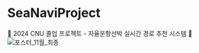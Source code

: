 # SeaNaviProject
🚢 2024 CNU 졸업 프로젝트 - 자율운항선박 실시간 경로 추천 시스템 🚢
![포스터_11월_최종](https://github.com/user-attachments/assets/1e96d2be-718a-4726-9da5-38513e57e312)

